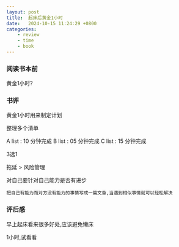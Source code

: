 ```yaml
---
layout: post
title:  起床后黄金1小时
date:   2024-10-15 11:24:29 +0800
categories: 
    - review
    - time
    - book
---
```


### 阅读书本前

黄金1小时?

### 书评

黄金1小时用来制定计划

整理多个清单 

A list : 10 分钟完成 
B list : 05 分钟完成
C list : 15 分钟完成

3选1 

拖延 > 风险管理

对自己要针对自己能力是否有进步

<code>把自己有能力而对方没有能力的事情写成一篇文章,当遇到相似事情就可以轻松解决</code>

### 评后感

早上起床看来很多好处,应该避免懒床

1小时,试看看